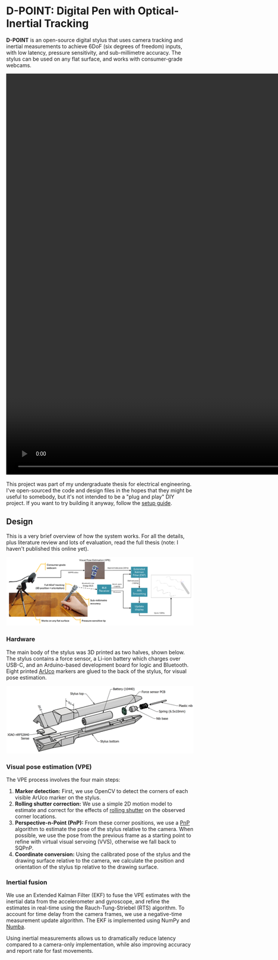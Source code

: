 # D-POINT: Digital Pen with Optical-Inertial Tracking

**D-POINT** is an open-source digital stylus that uses camera tracking and inertial measurements to achieve 6DoF (six degrees of freedom) inputs, with low latency, pressure sensitivity, and sub-millimetre accuracy.
The stylus can be used on any flat surface, and works with consumer-grade webcams.

<video src="https://github.com/Jcparkyn/dpoint/assets/51850908/21d00ce3-6456-4fba-8c24-4bc8e6642a0d" width="1920" height="1080" autoplay loop muted></video>

This project was part of my undergraduate thesis for electrical engineering. I've open-sourced the code and design files in the hopes that they might be useful to somebody, but it's not intended to be a "plug and play" DIY project. If you want to try building it anyway, follow the [setup guide](./setup-guide.md).

## Design

This is a very brief overview of how the system works. For all the details, plus literature review and lots of evaluation, read the full thesis (note: I haven't published this online yet).

![Block diagram showing how the system works](assets/block-diagram.png)

### Hardware

The main body of the stylus was 3D printed as two halves, shown below. The stylus contains a force sensor, a Li-ion battery which charges over USB-C, and an Arduino-based development board for logic and Bluetooth. Eight printed [ArUco](https://www.uco.es/investiga/grupos/ava/portfolio/aruco/) markers are glued to the back of the stylus, for visual pose estimation.

![CAD drawing showing the hardware design of the stylus](assets/cad-drawing.png)

### Visual pose estimation (VPE)

The VPE process involves the four main steps:
1. **Marker detection:** First, we use OpenCV to detect the corners of each visible ArUco marker on the stylus.
1. **Rolling shutter correction:** We use a simple 2D motion model to estimate and correct for the effects of [rolling shutter](https://en.wikipedia.org/wiki/Rolling_shutter) on the observed corner locations.
1. **Perspective-n-Point (PnP):** From these corner positions, we use a [PnP](https://en.wikipedia.org/wiki/Perspective-n-Point) algorithm to estimate the pose of the stylus relative to the camera. When possible, we use the pose from the previous frame as a starting point to refine with virtual visual servoing (VVS), otherwise we fall back to SQPnP.
1. **Coordinate conversion:** Using the calibrated pose of the stylus and the drawing surface relative to the camera, we calculate the position and orientation of the stylus tip relative to the drawing surface.

### Inertial fusion

We use an Extended Kalman Filter (EKF) to fuse the VPE estimates with the inertial data from the accelerometer and gyroscope, and refine the estimates in real-time using the Rauch-Tung-Striebel (RTS) algorithm. To account for time delay from the camera frames, we use a negative-time measurement update algorithm. The EKF is implemented using NumPy and [Numba](https://numba.pydata.org/).

Using inertial measurements allows us to dramatically reduce latency compared to a camera-only implementation, while also improving accuracy and report rate for fast movements.
